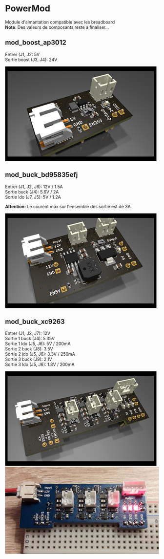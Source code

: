 # PowerMod
Module d'aimantation compatible avec les breadboard  
**Note**: Des valeurs de composants reste à finaliser...

## mod_boost_ap3012
Entrer (J1, J2: 5V  
Sortie boost (J3, J4): 24V

![mod_boost_ap3012](mod_boost_ap3012/mod_boost_ap3012.png)

## mod_buck_bd95835efj
Entrer (J1, J2, J6): 12V / 1.5A  
Sortie buck (J4): 5.6V / 2A  
Sortie ldo (J7, J5): 5V / 1.2A  

**Attention:** Le courent max sur l'ensemble des sortie est de 3A.

![mod_buck_bd95835efj](mod_buck_bd95835efj/mod_buck_bd95835efj.png)

## mod_buck_xc9263
Entrer (J1, J2, J7): 12V  
Sortie 1 buck (J4): 5.35V  
Sortie 1 ldo (J5, J6): 5V / 200mA  
Sortie 2 buck (J8): 3.5V  
Sortie 2 ldo (J5, J6): 3.3V / 250mA  
Sortie 3 buck (J9): 2.1V  
Sortie 3 ldo (J5, J6): 1.8V / 200mA  

![mod_buck_xc9263](mod_buck_xc9263/mod_buck_xc9263.png) 
![mod_buck_xc9263](mod_buck_xc9263/mod_buck_xc9263_photo.jpg)